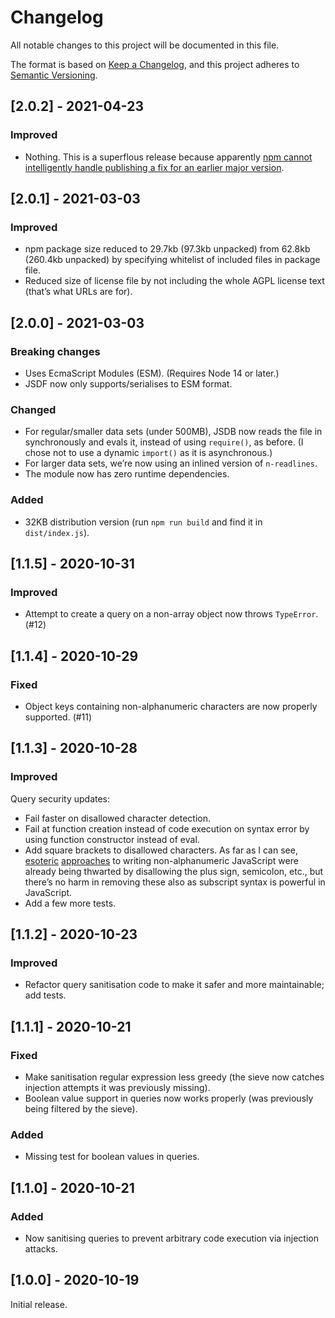 # Changelog

All notable changes to this project will be documented in this file.

The format is based on [Keep a Changelog](https://keepachangelog.com/en/1.0.0/), and this project adheres to [Semantic Versioning](https://semver.org/spec/v2.0.0.html).

## [2.0.2] - 2021-04-23

### Improved

  - Nothing. This is a superflous release because apparently [npm cannot intelligently handle publishing a fix for an earlier major version](https://stackoverflow.com/questions/24691314/npm-publish-patch-for-earlier-major-version).

## [2.0.1] - 2021-03-03

### Improved

  - npm package size reduced to 29.7kb (97.3kb unpacked) from 62.8kb (260.4kb unpacked) by specifying whitelist of included files in package file.
  - Reduced size of license file by not including the whole AGPL license text (that’s what URLs are for).

## [2.0.0] - 2021-03-03

### Breaking changes

  - Uses EcmaScript Modules (ESM). (Requires Node 14 or later.)
  - JSDF now only supports/serialises to ESM format.

### Changed

  - For regular/smaller data sets (under 500MB), JSDB now reads the file in synchronously and evals it, instead of using `require()`, as before. (I chose not to use a dynamic `import()` as it is asynchronous.)
  - For larger data sets, we’re now using an inlined version of `n-readlines`.
  - The module now has zero runtime dependencies.

### Added

  - 32KB distribution version (run `npm run build` and find it in `dist/index.js`).

## [1.1.5] - 2020-10-31

### Improved

  - Attempt to create a query on a non-array object now throws `TypeError`. (#12)

## [1.1.4] - 2020-10-29

### Fixed

  - Object keys containing non-alphanumeric characters are now properly supported. (#11)

## [1.1.3] - 2020-10-28

### Improved

Query security updates:

  - Fail faster on disallowed character detection.
  - Fail at function creation instead of code execution on syntax error by using function constructor instead of eval.
  - Add square brackets to disallowed characters. As far as I can see, [esoteric](http://www.businessinfo.co.uk/labs/talk/Nonalpha.pdf) [approaches](http://slides.com/sylvainpv/xchars-js/) to writing non-alphanumeric JavaScript were already being thwarted by disallowing the plus sign, semicolon, etc., but there’s no harm in removing these also as subscript syntax is powerful in JavaScript.
  - Add a few more tests.

## [1.1.2] - 2020-10-23

### Improved

  - Refactor query sanitisation code to make it safer and more maintainable; add tests.

## [1.1.1] - 2020-10-21

### Fixed

  - Make sanitisation regular expression less greedy (the sieve now catches injection attempts it was previously missing).
  - Boolean value support in queries now works properly (was previously being filtered by the sieve).

### Added

  - Missing test for boolean values in queries.

## [1.1.0] - 2020-10-21

### Added

  - Now sanitising queries to prevent arbitrary code execution via injection attacks.

## [1.0.0] - 2020-10-19

Initial release.
